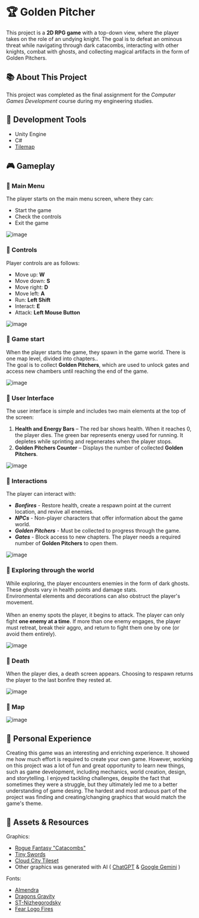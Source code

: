 # 🏆 Golden Pitcher 
This project is a **2D RPG game** with a top-down view, where the player takes on the role of an undying knight. 
The goal is to defeat an ominous threat while navigating through dark catacombs, interacting with other knights, 
combat with ghosts, and collecting magical artifacts in the form of Golden Pitchers.

## 📚 About This Project
This project was completed as the final assignment for the *Computer Games Development* course during my engineering studies.

## 🧰 Development Tools
- Unity Engine
- C#
- [Tilemap](https://learn.unity.com/tutorial/introduction-to-tilemaps#)

## 🎮 Gameplay
### 🔸 Main Menu
The player starts on the main menu screen, where they can:
- Start the game
- Check the controls
- Exit the game

![image](https://github.com/user-attachments/assets/39f249b9-9c64-4201-a848-017ebfec8a36)

### 🔸 Controls
Player controls are as follows:
- Move up: **W**
- Move down: **S**
- Move right: **D**
- Move left: **A**
- Run: **Left Shift**
- Interact: **E**
- Attack: **Left Mouse Button**

![image](https://github.com/user-attachments/assets/838206fc-907d-48ac-917e-1581f5d425b1)

### 🔸 Game start
When the player starts the game, they spawn in the game world. There is one map level, divided into chapters.. 
<br>The goal is to collect **Golden Pitchers**, which are used to unlock gates and access new chambers until reaching the end of the game.

![image](https://github.com/user-attachments/assets/0b89fa04-4072-4908-88ca-9aa852cb3602)

### 🔸 User Interface
The user interface is simple and includes two main elements at the top of the screen:
1. **Health and Energy Bars** – The red bar shows health. When it reaches 0, the player dies. The green bar represents energy used for running. It depletes while sprinting and regenerates when the player stops.
2. **Golden Pitchers Counter** – Displays the number of collected **Golden Pitchers**.

![image](https://github.com/user-attachments/assets/6492437c-82cc-4554-bc19-6dff7d475df8)

### 🔸 Interactions
The player can interact with:
- ***Bonfires*** - Restore health, create a respawn point at the current location, and revive all enemies.
- ***NPCs*** - Non-player characters that offer information about the game world.
- ***Golden Pitchers*** - Must be collected to progress through the game.
- ***Gates*** - Block access to new chapters. The player needs a required number of **Golden Pitchers** to open them.

![image](https://github.com/user-attachments/assets/5b307061-749e-4b5b-8d2b-0ebb23375450)

### 🔸 Exploring through the world
While exploring, the player encounters enemies in the form of dark ghosts. These ghosts vary in health points and damage stats.
<br>Environmental elements and decorations can also obstruct the player's movement.
<br><br>When an enemy spots the player, it begins to attack. The player can only fight **one enemy at a time**. 
If more than one enemy engages, the player must retreat, break their aggro, and return to fight them one by one (or avoid them entirely).

![image](https://github.com/user-attachments/assets/f3179d1e-90ab-42c9-8fbd-44114cfa29fd)

### 🔸 Death
When the player dies, a death screen appears. Choosing to respawn returns the player to the last bonfire they rested at.

![image](https://github.com/user-attachments/assets/103cefee-73f7-4f49-b4e5-3ec61cba119b)

### 🔸 Map

![image](https://github.com/user-attachments/assets/46ab0837-bf65-4590-a92c-86f7b0842bae)

## 💭 Personal Experience
Creating this game was an interesting and enriching experience. It showed me how much effort is required to create your own game. However,
working on this project was a lot of fun and great opportunity to learn new things, such as game development, including mechanics, world creation, design,
and storytelling. I enjoyed tackling challenges, despite the fact that sometimes they were a struggle, but they ultimately led me to a better understanding 
of game desing. The hardest and most arduous part of the project was finding and creating/changing graphics that would match the game's theme.

## 🎨 Assets & Resources
Graphics:
- [Rogue Fantasy "Catacombs"](https://szadiart.itch.io/rogue-fantasy-catacombs)
- [Tiny Swords](https://pixelfrog-assets.itch.io/tiny-swords)
- [Cloud City Tileset](https://finalbossblues.itch.io/cloud-city-tileset)
- Other graphics was generated with AI ( [ChatGPT](https://chatgpt.com) & [Google Gemini](https://gemini.google.com) )

Fonts:
- [Almendra](https://www.fontsquirrel.com/fonts/almendra )
- [Dragons Gravity](https://fontriver.com/font/dragons_gravity)
- [ST-Nizhegorodsky](https://fontriver.com/font/st_nizhegorodsky)
- [Fear Logo Fires](https://fontriver.com/font/fear_logo_fires)

